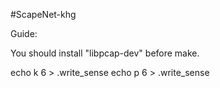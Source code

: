 #ScapeNet-khg

Guide:

You should install "libpcap-dev" before make.

echo k 6 > .write_sense
echo p 6 > .write_sense
